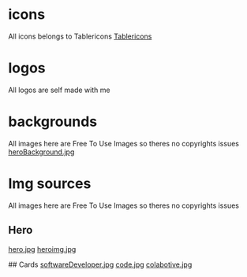 # icons

All icons belongs to Tablericons
[Tablericons](https://tablericons.com/)

# logos

All logos are self made with me

# backgrounds

All images here are Free To Use Images so theres no copyrights issues
[heroBackground.jpg](https://www.pexels.com/es-es/foto/cuadro-abstracto-azul-y-blanco-7629493/)

# Img sources

All images here are Free To Use Images so theres no copyrights issues

## Hero

[hero.jpg](https://www.pexels.com/es-es/foto/cuadro-abstracto-azul-y-blanco-7629493/)
[heroimg.jpg](https://www.pexels.com/es-es/foto/hombre-de-camisa-negra-se-sienta-detras-de-un-escritorio-con-computadoras-2102416/)

## Cards
[softwareDeveloper.jpg](https://pixabay.com/es/photos/desarrollador-de-software-6521720/)
[code.jpg](https://www.pexels.com/es-es/foto/ordenador-portatil-encendido-574073/)
[colabotive.jpg](https://www.pexels.com/es-es/foto/gente-haciendo-alegria-de-mano-de-grupo-3280130/)
